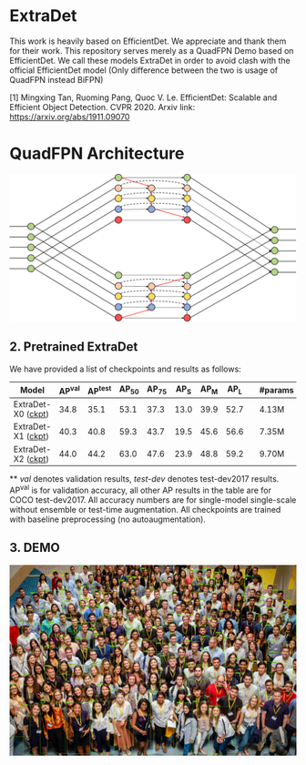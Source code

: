 # ExtraDet

This work is heavily based on EfficientDet. We appreciate and thank them for their work. This repository serves merely as a QuadFPN Demo based on EfficientDet.
We call these models ExtraDet in order to avoid clash with the official EfficientDet model (Only difference between the two is usage of QuadFPN instead BiFPN)

[1] Mingxing Tan, Ruoming Pang, Quoc V. Le. EfficientDet: Scalable and Efficient Object Detection. CVPR 2020.
Arxiv link: https://arxiv.org/abs/1911.09070

# QuadFPN Architecture

<img src="image.png" />

## 2. Pretrained ExtraDet

We have provided a list of checkpoints and results as follows:

|       Model    |  AP<sup>val</sup> | AP<sup>test</sup>    |  AP<sub>50</sub> | AP<sub>75</sub> |AP<sub>S</sub>   |  AP<sub>M</sub>    |  AP<sub>L</sub>   | | #params | #FLOPs |
|----------     |------ |------ |------ | -------- | ------| ------| ------ |------ |------ |  :------: |
|     ExtraDet-X0 ([ckpt](https://drive.google.com/drive/folders/1ly0ewnXLwywVHimargt5SDittTnin_sn?usp=sharing)) | 34.8 | 35.1 | 53.1 | 37.3 | 13.0 | 39.9 | 52.7 |  | 4.13M | 2.76B  |
|     ExtraDet-X1 ([ckpt](https://drive.google.com/drive/folders/1QtWWAalKI-kPJRKGgU1TKUJYz8VWyuyj?usp=sharing)) | 40.3  | 40.8 | 59.3 | 43.7 | 19.5 | 45.6 | 56.6 | | 7.35M | 7.15B |
|     ExtraDet-X2 ([ckpt](https://drive.google.com/drive/folders/14GNLxUhWdI07WM7KEZJ0XeBnc4ul3DV6?usp=sharing)) | 44.0  | 44.2 | 63.0 | 47.6 | 23.9 | 48.8 | 59.2 | | 9.70M | 14.35B |


** <em>val</em> denotes validation results, <em>test-dev</em> denotes test-dev2017 results. AP<sup>val</sup> is for validation accuracy, all other AP results in the table are for COCO test-dev2017. All accuracy numbers are for single-model single-scale without ensemble or test-time augmentation. All checkpoints are trained with baseline preprocessing (no autoaugmentation).


## 3. DEMO

<img src="people-demo.jpg" />
